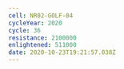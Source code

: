 ```yaml
---
cell: NR02-GOLF-04
cycleYear: 2020
cycle: 36
resistance: 2100000
enlightened: 511000
date: 2020-10-23T19:21:57.038Z
---
```

